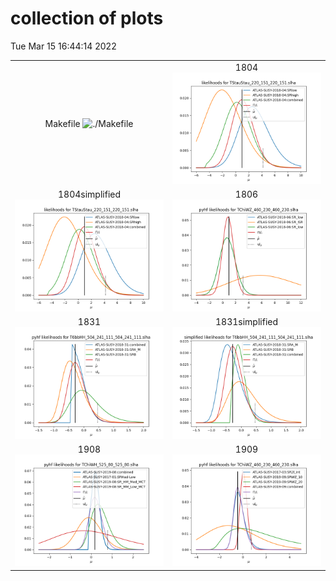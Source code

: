 # collection of plots
Tue Mar 15 16:44:14 2022

|                    |                  |
|:------------------:|:----------------:|
|  Makefile ![./Makefile](./Makefile?1647359054.2991893) |  1804 ![./combo_1804.png](./combo_1804.png?1647359054.2991893) |
|  1804simplified ![./combo_1804simplified.png](./combo_1804simplified.png?1647359054.2991893) |  1806 ![./combo_1806.png](./combo_1806.png?1647359054.2991893) |
|  1831 ![./combo_1831.png](./combo_1831.png?1647359054.2991893) |  1831simplified ![./combo_1831simplified.png](./combo_1831simplified.png?1647359054.2991893) |
|  1908 ![./combo_1908.png](./combo_1908.png?1647359054.2991893) |  1909 ![./combo_1909.png](./combo_1909.png?1647359054.2991893) |
